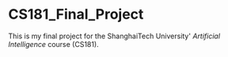 # CS181_Final_Project

This is my final project for the ShanghaiTech University' *Artificial Intelligence* course (CS181). 

